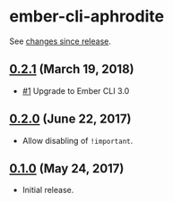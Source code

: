 # ember-cli-aphrodite

See [changes since release][HEAD].

## [0.2.1][] (March 19, 2018)

* [#1](https://github.com/IvyApp/ember-cli-aphrodite/pull/1) Upgrade to Ember CLI 3.0

## [0.2.0][] (June 22, 2017)

* Allow disabling of `!important`.

## [0.1.0][] (May 24, 2017)

* Initial release.

[0.1.0]: https://github.com/IvyApp/ember-cli-aphrodite/tree/v0.1.0
[0.2.0]: https://github.com/IvyApp/ember-cli-aphrodite/compare/v0.1.0...v0.2.0
[0.2.1]: https://github.com/IvyApp/ember-cli-aphrodite/compare/v0.2.0...v0.2.1
[HEAD]: https://github.com/IvyApp/ember-cli-aphrodite/compare/v0.2.1...master
